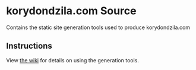 # korydondzila.com Source
Contains the static site generation tools used to produce korydondzila.com

## Instructions
View [the wiki](https://github.com/jayzawrotny/korydondzila/wiki) for details on using the generation tools.
